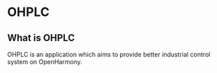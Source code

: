 # OHPLC 
## What is OHPLC
OHPLC is an application which aims to provide better industrial control system on OpenHarmony.